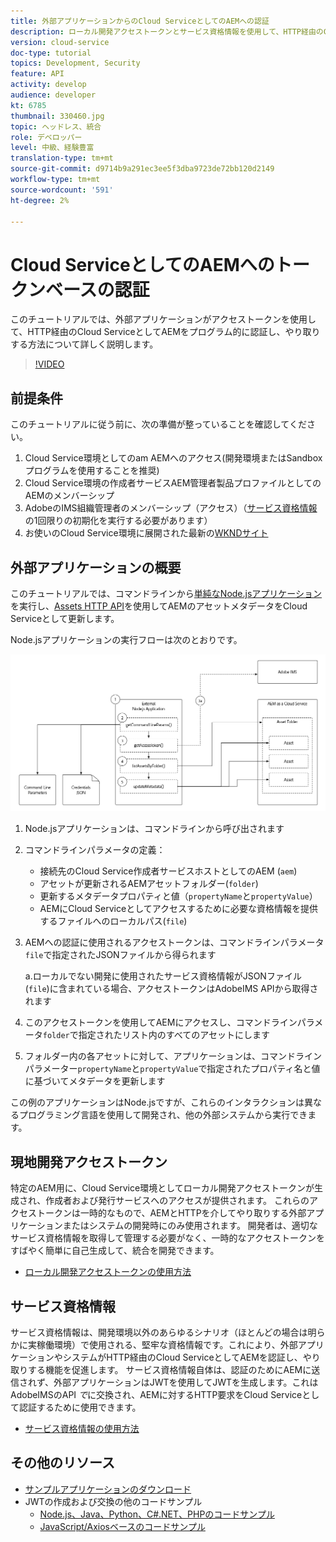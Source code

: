 ```yaml
---
title: 外部アプリケーションからのCloud ServiceとしてのAEMへの認証
description: ローカル開発アクセストークンとサービス資格情報を使用して、HTTP経由のCloud Serviceとして、外部アプリケーションがAEMをプログラムで認証し、やり取りする方法を調べます。
version: cloud-service
doc-type: tutorial
topics: Development, Security
feature: API
activity: develop
audience: developer
kt: 6785
thumbnail: 330460.jpg
topic: ヘッドレス、統合
role: デベロッパー
level: 中級、経験豊富
translation-type: tm+mt
source-git-commit: d9714b9a291ec3ee5f3dba9723de72bb120d2149
workflow-type: tm+mt
source-wordcount: '591'
ht-degree: 2%

---
```



# Cloud ServiceとしてのAEMへのトークンベースの認証

このチュートリアルでは、外部アプリケーションがアクセストークンを使用して、HTTP経由のCloud ServiceとしてAEMをプログラム的に認証し、やり取りする方法について詳しく説明します。

>[!VIDEO](https://video.tv.adobe.com/v/330460/?quality=12&learn=on)

## 前提条件

このチュートリアルに従う前に、次の準備が整っていることを確認してください。

1. Cloud Service環境としてのam AEMへのアクセス(開発環境またはSandboxプログラムを使用することを推奨)
1. Cloud Service環境の作成者サービスAEM管理者製品プロファイルとしてのAEMのメンバーシップ
1. AdobeのIMS組織管理者のメンバーシップ（アクセス）（[サービス資格情報](./service-credentials.md)の1回限りの初期化を実行する必要があります）
1. お使いのCloud Service環境に展開された最新の[WKNDサイト](https://github.com/adobe/aem-guides-wknd)

## 外部アプリケーションの概要

このチュートリアルでは、コマンドラインから[単純なNode.jsアプリケーション](./assets/aem-guides_token-authentication-external-application.zip)を実行し、[Assets HTTP API](https://experienceleague.adobe.com/docs/experience-manager-cloud-service/assets/admin/mac-api-assets.html?lang=ja)を使用してAEMのアセットメタデータをCloud Serviceとして更新します。

Node.jsアプリケーションの実行フローは次のとおりです。

![外部アプリケーション](./assets/overview/external-application.png)

1. Node.jsアプリケーションは、コマンドラインから呼び出されます
1. コマンドラインパラメータの定義：
   + 接続先のCloud Service作成者サービスホストとしてのAEM (`aem`)
   + アセットが更新されるAEMアセットフォルダー(`folder`)
   + 更新するメタデータプロパティと値（`propertyName`と`propertyValue`）
   + AEMにCloud Serviceとしてアクセスするために必要な資格情報を提供するファイルへのローカルパス(`file`)
1. AEMへの認証に使用されるアクセストークンは、コマンドラインパラメータ`file`で指定されたJSONファイルから得られます

   a.ローカルでない開発に使用されたサービス資格情報がJSONファイル(`file`)に含まれている場合、アクセストークンはAdobeIMS APIから取得されます
1. このアクセストークンを使用してAEMにアクセスし、コマンドラインパラメータ`folder`で指定されたリスト内のすべてのアセットにします
1. フォルダー内の各アセットに対して、アプリケーションは、コマンドラインパラメーター`propertyName`と`propertyValue`で指定されたプロパティ名と値に基づいてメタデータを更新します

この例のアプリケーションはNode.jsですが、これらのインタラクションは異なるプログラミング言語を使用して開発され、他の外部システムから実行できます。

## 現地開発アクセストークン

特定のAEM用に、Cloud Service環境としてローカル開発アクセストークンが生成され、作成者および発行サービスへのアクセスが提供されます。  これらのアクセストークンは一時的なもので、AEMとHTTPを介してやり取りする外部アプリケーションまたはシステムの開発時にのみ使用されます。 開発者は、適切なサービス資格情報を取得して管理する必要がなく、一時的なアクセストークンをすばやく簡単に自己生成して、統合を開発できます。

+ [ローカル開発アクセストークンの使用方法](./local-development-access-token.md)

## サービス資格情報

サービス資格情報は、開発環境以外のあらゆるシナリオ（ほとんどの場合は明らかに実稼働環境）で使用される、堅牢な資格情報です。これにより、外部アプリケーションやシステムがHTTP経由のCloud ServiceとしてAEMを認証し、やり取りする機能を促進します。 サービス資格情報自体は、認証のためにAEMに送信されず、外部アプリケーションはJWTを使用してJWTを生成します。これはAdobeIMSのAPI _で_&#x200B;に交換され、AEMに対するHTTP要求をCloud Serviceとして認証するために使用できます。

+ [サービス資格情報の使用方法](./service-credentials.md)

## その他のリソース

+ [サンプルアプリケーションのダウンロード](./assets/aem-guides_token-authentication-external-application.zip)
+ JWTの作成および交換の他のコードサンプル
   + [Node.js、Java、Python、C#.NET、PHPのコードサンプル](https://www.adobe.io/authentication/auth-methods.html#!AdobeDocs/adobeio-auth/master/JWT/samples/samples.md)
   + [JavaScript/Axiosベースのコードサンプル](https://github.com/adobe/aemcs-api-client-lib)
